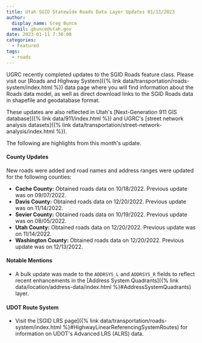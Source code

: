 ```yaml
---
title: Utah SGID Statewide Roads Data Layer Updates 01/11/2023
author:
  display_name: Greg Bunce
  email: gbunce@utah.gov
date: 2023-01-11 7:30:00
categories:
  - Featured
tags:
  - roads
---
```


UGRC recently completed updates to the SGID Roads feature class. Please visit our [Roads and Highway System]({% link data/transportation/roads-system/index.html %}) data page where you will find information about the Roads data model, as well as direct download links to the SGID Roads data in shapefile and geodatabase format.

These updates are also reflected in Utah's [Next-Generation 911 GIS database]({% link data/911/index.html %}) and UGRC's [street network analysis datasets]({% link data/transportation/street-network-analysis/index.html %}).

The following are highlights from this month's update.

#### County Updates

New roads were added and road names and address ranges were updated for the following counties:

- **Cache County:** Obtained roads data on 10/18/2022. Previous update was on 09/07/2022.
- **Davis County:** Obtained roads data on 12/20/2022. Previous update was on 11/14/2022.
- **Sevier County:** Obtained roads data on 10/19/2022. Previous update was on 08/05/2022.
- **Utah County:** Obtained roads data on 12/20/2022. Previous update was on 11/14/2022.
- **Washington County:** Obtained roads data on 12/20/2022. Previous update was on 12/13/2022.

#### Notable Mentions
- A bulk update was made to the `ADDRSYS_L` and `ADDRSYS_R` fields to reflect recent enhancements in the [Address System Quadrants]({% link data/location/address-data/index.html %}#AddressSystemQuadrants) layer.


#### UDOT Route System

- Visit the [SGID LRS page]({% link data/transportation/roads-system/index.html %}#HighwayLinearReferencingSystemRoutes) for information on UDOT's Advanced LRS (ALRS) data.
